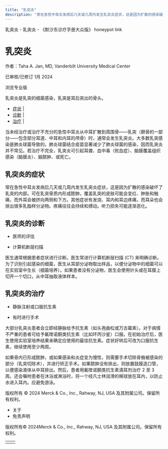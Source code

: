 ```yaml
---
title: "乳突炎"
description: "常在急性中耳炎发病后几天或几周内发生乳突炎症状，这是因为扩散的感染破坏了乳突的内部。可在乳突骨质内形成脓肿。覆盖乳突的皮肤可能会变红、肿胀和触痛，而外耳会被挤向两侧和下方。其他症状有发烧、耳内和耳边疼痛，而耳朵也会排出很多乳脂样分泌物。疼痛往往会持续和搏动。听力损失可能逐渐恶化。"
---
```


﻿乳突炎 \- 乳突炎 \- 《默沙东诊疗手册大众版》 honeypot link

# 乳突炎

作者：Taha A. Jan, MD, Vanderbilt University Medical Center

已审核/已修订 1月 2024

浏览专业版

乳突炎是乳突的细菌感染，乳突是耳后突出的骨头。

- [症状](#症状_v26621961_zh) \|
- [诊断](#诊断_v26621964_zh) \|
- [治疗](#治疗_v26621972_zh) \|

当未经治疗或治疗不充分的急性中耳炎从中耳扩散到周围骨——乳突（颞骨的一部分——包含部分耳道、中耳和内耳的颅骨）时，通常会发生乳突炎。大多数乳突感染是肺炎球菌导致的。肺炎球菌结合疫苗显著减少了肺炎球菌的感染，因而乳突炎并不常见。若治疗不完全，乳突炎可引起耳聋、血中毒（败血症）、脑膜覆盖组织感染（脑膜炎）、脑脓肿、或死亡。

## 乳突炎的症状

常在急性中耳炎发病后几天或几周内发生乳突炎症状，这是因为扩散的感染破坏了乳突的内部。可在乳突骨质内形成脓肿。覆盖乳突的皮肤可能会变红、肿胀和触痛，而外耳会被挤向两侧和下方。其他症状有发烧、耳内和耳边疼痛，而耳朵也会排出很多乳脂样分泌物。疼痛往往会持续和搏动。听力损失可能逐渐恶化。

## 乳突炎的诊断

- 医师的评估

- 计算机断层扫描


医生通常根据患者症状进行诊断。医生常进行计算机断层扫描 (CT) 来明确诊断。为了识别引起感染的细菌，医生从耳部分泌物取出样品，以便分泌物中的细菌可以在实验室中生长（细菌培养）。如果患者没有分泌物，医生会使用针头或在耳膜上切开一个切口，从中耳抽取液体样本。

## 乳突炎的治疗

- 静脉注射或口服抗生素

- 有时进行手术


大部分乳突炎患者会立即经静脉给予抗生素（如头孢曲松或万古霉素）。对于病情不严重的患者可给予氟喹诺酮类抗生素（比如环丙沙星）口服。在初始治疗后，医生使用实验室培养结果来确定应使用的最佳抗生素。症状好转后可改为口服抗生素，继续使用至少两周。

如果骨内已形成脓肿，或如果感染和炎症变为慢性，则需要手术切除骨骼被感染的部分（乳突切除术），并进行矫正手术。如果脓肿没有排出，则放置鼓膜造口管，以便感染液体从中耳排出。然后，患者用氟喹诺酮类抗生素滴耳剂治疗 2 至 3 周。还会嘱咐患者在沐浴或淋浴时，将一个经凡士林润滑的棉球放在耳内，以防止水进入耳内。应避免游泳。



版权所有 © 2024
Merck & Co., Inc., Rahway, NJ, USA 及其附属公司。保留所有权利。

- 关于
- 免责声明

版权所有© 2024Merck & Co., Inc., Rahway, NJ, USA 及其附属公司。保留所有权利。

|     |     |
| --- | --- |
|  |  |